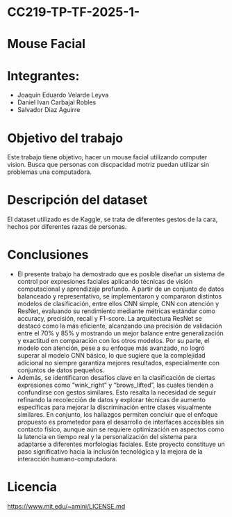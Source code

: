 # CC219-TP-TF-2025-1-
# Mouse Facial
# Integrantes:
- Joaquín Eduardo Velarde Leyva
- Daniel Ivan Carbajal Robles
- Salvador Diaz Aguirre


# Objetivo del trabajo
Este trabajo tiene objetivo, hacer un mouse facial utilizando computer vision. Busca que personas con discpacidad motriz puedan utilizar sin problemas una computadora.

# Descripción del dataset
El dataset utilizado es de Kaggle, se trata de diferentes gestos de la cara, hechos por diferentes razas de personas. 

# Conclusiones
- El presente trabajo ha demostrado que es posible diseñar un sistema de control por expresiones faciales aplicando técnicas de visión computacional y aprendizaje profundo. A partir de un conjunto de datos balanceado y representativo, se implementaron y compararon distintos modelos de clasificación, entre ellos CNN simple, CNN con atención y ResNet, evaluando su rendimiento mediante métricas estándar como accuracy, precisión, recall y F1-score. La arquitectura ResNet se destacó como la más eficiente, alcanzando una precisión de validación entre el 70% y 85% y mostrando un mejor balance entre generalización y exactitud en comparación con los otros modelos. Por su parte, el modelo con atención, pese a su enfoque más avanzado, no logró superar al modelo CNN básico, lo que sugiere que la complejidad adicional no siempre garantiza mejores resultados, especialmente con conjuntos de datos pequeños.
- Además, se identificaron desafíos clave en la clasificación de ciertas expresiones como “wink_right” y “brows_lifted”, las cuales tienden a confundirse con gestos similares. Esto resalta la necesidad de seguir refinando la recolección de datos y explorar técnicas de aumento específicas para mejorar la discriminación entre clases visualmente similares. En conjunto, los hallazgos permiten concluir que el enfoque propuesto es prometedor para el desarrollo de interfaces accesibles sin contacto físico, aunque aún se requiere optimización en aspectos como la latencia en tiempo real y la personalización del sistema para adaptarse a diferentes morfologías faciales. Este proyecto constituye un paso significativo hacia la inclusión tecnológica y la mejora de la interacción humano-computadora.


# Licencia 
https://www.mit.edu/~amini/LICENSE.md



